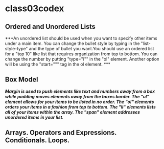 # class03codex

## Ordered and Unordered Lists

***An unordered list should be used when you want to specify other items under a main item. You can change the bullet style by typing in the "list-style-type" and the type of bullet you want.You should use an ordered list for a "top 10" like list that requires organization from top to bottom. You can change the number by putting "type="i"" in the "ol" element. Another option will be using the "start=""" tag in the ol element. ***

## Box Model

***Margin is used to push elements like text and numbers away from a box while padding moves elements away from the boxes border. The "ul" element allows for your items to be listed in no order. The "ol" elements orders your items in a fashion from top to bottom. The "li" elements lists all of your items within the array. The "span" element addresses unordered items in your list.***

## Arrays. Operators and Expressions. Conditionals. Loops.
